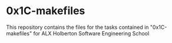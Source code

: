 # 0x1C-makefiles #

This repository contains the files for the tasks contained in "0x1C-makefiles" for ALX Holberton Software Engineering School
